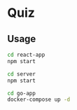 # Quiz

## Usage

```bash
cd react-app
npm start
```

```bash
cd server
npm start
```

```bash
cd go-app
docker-compose up -d
```
